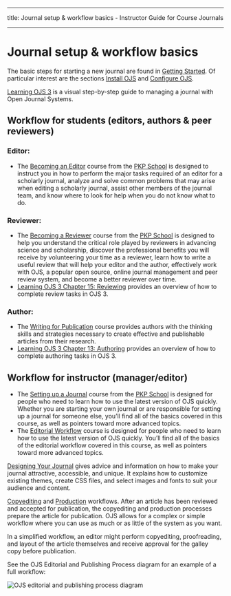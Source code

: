 - - -
title: Journal setup & workflow basics - Instructor Guide for Course Journals
- - -

# Journal setup & workflow basics

The basic steps for starting a new journal are found in [Getting Started](https://docs.pkp.sfu.ca/starting-a-journal/). Of particular interest are the sections [Install OJS](https://docs.pkp.sfu.ca/learning-ojs/en/installing-upgrading#installation) and [Configure OJS](https://docs.pkp.sfu.ca/learning-ojs/en/journal-setup).

[Learning OJS 3](https://docs.pkp.sfu.ca/learning-ojs/) is a visual step-by-step guide to managing a journal with Open Journal Systems.

## Workflow for students (editors, authors & peer reviewers)

### Editor:

- The [Becoming an Editor](http://pkpschool.sfu.ca/courses/becoming-an-editor/) course from the [PKP School](https://pkpschool.sfu.ca/) is designed to instruct you in how to perform the major tasks required of an editor for a scholarly journal, analyze and solve common problems that may arise when editing a scholarly journal, assist other members of the journal team, and know where to look for help when you do not know what to do.

### Reviewer:

- The [Becoming a Reviewer](https://pkpschool.sfu.ca/courses/becoming-a-reviewer/) course from the [PKP School](https://pkpschool.sfu.ca/) is designed to help you understand the critical role played by reviewers in advancing science and scholarship, discover the professional benefits you will receive by volunteering your time as a reviewer, learn how to write a useful review that will help your editor and the author, effectively work with OJS, a popular open source, online journal management and peer review system, and become a better reviewer over time.
- [Learning OJS 3 Chapter 15: Reviewing](https://docs.pkp.sfu.ca/learning-ojs/en/reviewing) provides an overview of how to complete review tasks in OJS 3.

### Author:

- The [Writing for Publication](https://pkpschool.sfu.ca/courses/writing-for-publication/) course provides authors with the thinking skills and strategies necessary to create effective and publishable articles from their research.
- [Learning OJS 3 Chapter 13: Authoring](https://docs.pkp.sfu.ca/learning-ojs/en/authoring) provides an overview of how to complete authoring tasks in OJS 3.

## Workflow for instructor (manager/editor)

- The [Setting up a Journal](http://pkpschool.sfu.ca/courses/setting-up-a-journal-in-ojs-3/) course from the [PKP School](https://pkpschool.sfu.ca/) is designed for people who need to learn how to use the latest version of OJS quickly. Whether you are starting your own journal or are responsible for setting up a journal for someone else, you’ll find all of the basics covered in this course, as well as pointers toward more advanced topics.
- The [Editorial Workflow](https://pkpschool.sfu.ca/courses/editorial-workflow-in-ojs-3/) course is designed for people who need to learn how to use the latest version of OJS quickly. You’ll find all of the basics of the editorial workflow covered in this course, as well as pointers toward more advanced topics.

[Designing Your Journal](https://docs.pkp.sfu.ca/designing-your-journal/en/) gives advice and information on how to make your journal attractive, accessible, and unique. It explains how to customize existing themes, create CSS files, and select images and fonts to suit your audience and content.

[Copyediting](https://docs.pkp.sfu.ca/learning-ojs/en/editorial-workflow#copyediting) and [Production](https://docs.pkp.sfu.ca/learning-ojs/en/editorial-workflow#production) workflows. After an article has been reviewed and accepted for publication, the copyediting and production processes prepare the article for publication. OJS allows for a complex or simple workflow where you can use as much or as little of the system as you want.

In a simplified workflow, an editor might perform copyediting, proofreading, and layout of the article themselves and receive approval for the galley copy before publication.

See the OJS Editorial and Publishing Process diagram for an example of a full workflow:

![OJS editorial and publishing process diagram](./assets/pubprocesslarge.png)
